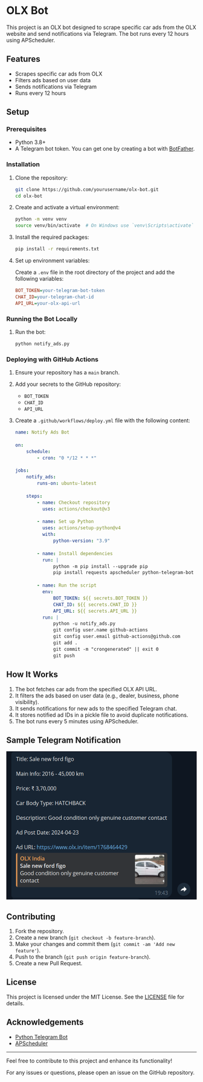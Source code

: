 # OLX Bot

This project is an OLX bot designed to scrape specific car ads from the OLX website and send notifications via Telegram. The bot runs every 12 hours using APScheduler.

## Features

- Scrapes specific car ads from OLX
- Filters ads based on user data
- Sends notifications via Telegram
- Runs every 12 hours

## Setup

### Prerequisites

- Python 3.8+
- A Telegram bot token. You can get one by creating a bot with [BotFather](https://core.telegram.org/bots#botfather).

### Installation

1. Clone the repository:

    ```sh
    git clone https://github.com/yourusername/olx-bot.git
    cd olx-bot
    ```

2. Create and activate a virtual environment:

    ```sh
    python -m venv venv
    source venv/bin/activate  # On Windows use `venv\Scripts\activate`
    ```

3. Install the required packages:

    ```sh
    pip install -r requirements.txt
    ```

4. Set up environment variables:

    Create a `.env` file in the root directory of the project and add the following variables:

    ```ini
    BOT_TOKEN=your-telegram-bot-token
    CHAT_ID=your-telegram-chat-id
    API_URL=your-olx-api-url
    ```

### Running the Bot Locally

1. Run the bot:

    ```sh
    python notify_ads.py
    ```

### Deploying with GitHub Actions

1. Ensure your repository has a `main` branch.

2. Add your secrets to the GitHub repository:

    - `BOT_TOKEN`
    - `CHAT_ID`
    - `API_URL`

3. Create a `.github/workflows/deploy.yml` file with the following content:

    ```yaml
    name: Notify Ads Bot

    on:
        schedule:
            - cron: "0 */12 * * *"
            
    jobs:
        notify_ads:
            runs-on: ubuntu-latest

        steps:
            - name: Checkout repository
              uses: actions/checkout@v3

            - name: Set up Python
              uses: actions/setup-python@v4
              with:
                  python-version: "3.9"

            - name: Install dependencies
              run: |
                  python -m pip install --upgrade pip
                  pip install requests apscheduler python-telegram-bot

            - name: Run the script
              env:
                  BOT_TOKEN: ${{ secrets.BOT_TOKEN }}
                  CHAT_ID: ${{ secrets.CHAT_ID }}
                  API_URL: ${{ secrets.API_URL }}
              run: |
                  python -u notify_ads.py
                  git config user.name github-actions
                  git config user.email github-actions@github.com
                  git add .
                  git commit -m "crongenerated" || exit 0
                  git push
    ```

## How It Works

1. The bot fetches car ads from the specified OLX API URL.
2. It filters the ads based on user data (e.g., dealer, business, phone visibility).
3. It sends notifications for new ads to the specified Telegram chat.
4. It stores notified ad IDs in a pickle file to avoid duplicate notifications.
5. The bot runs every 5 minutes using APScheduler.

## Sample Telegram Notification

![Sample](image.png)
   
## Contributing

1. Fork the repository.
2. Create a new branch (`git checkout -b feature-branch`).
3. Make your changes and commit them (`git commit -am 'Add new feature'`).
4. Push to the branch (`git push origin feature-branch`).
5. Create a new Pull Request.

## License

This project is licensed under the MIT License. See the [LICENSE](LICENSE) file for details.

## Acknowledgements

- [Python Telegram Bot](https://github.com/python-telegram-bot/python-telegram-bot)
- [APScheduler](https://apscheduler.readthedocs.io/en/stable/)

---

Feel free to contribute to this project and enhance its functionality!

For any issues or questions, please open an issue on the GitHub repository.
